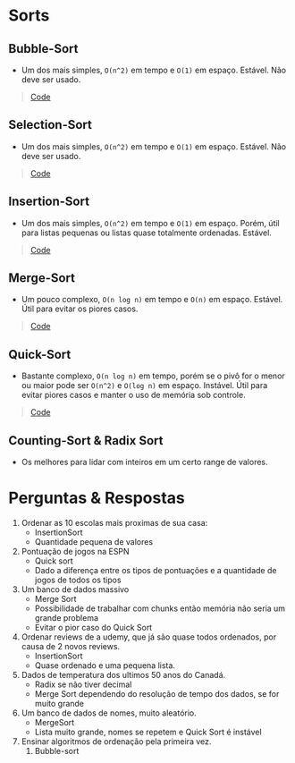# Sorts

## Bubble-Sort
* Um dos mais simples, `O(n^2)` em tempo e `O(1)` em espaço. Estável. Não deve ser usado.
> [Code](../../internal/sort/bubble.go)

## Selection-Sort
* Um dos mais simples, `O(n^2)` em tempo e `O(1)` em espaço. Estável. Não deve ser usado.
> [Code](../../internal/sort/selection.go)

## Insertion-Sort
* Um dos mais simples, `O(n^2)` em tempo e `O(1)` em espaço. Porém, útil para listas pequenas ou listas quase totalmente ordenadas. Estável.
> [Code](../../internal/sort/insertion.go)

## Merge-Sort
* Um pouco complexo, `O(n log n)` em tempo e `O(n)` em espaço. Estável. Útil para evitar os piores casos.
> [Code](../../internal/sort/merge.go)

## Quick-Sort
* Bastante complexo, `O(n log n)` em tempo, porém se o pivô for o menor ou maior pode ser `O(n^2)` e `O(log n)` em espaço. Instável. Útil para evitar piores casos e manter o uso de memória sob controle.
> [Code](../../internal/sort/merge.go)

## Counting-Sort & Radix Sort
* Os melhores para lidar com inteiros em um certo range de valores.

# Perguntas & Respostas
1. Ordenar as 10 escolas mais proximas de sua casa:
    * InsertionSort
    * Quantidade pequena de valores
2. Pontuação de jogos na ESPN
    * Quick sort
    * Dado a diferença entre os tipos de pontuações e a quantidade de jogos de todos os tipos
3. Um banco de dados massivo
    * Merge Sort
    * Possibilidade de trabalhar com chunks então memória não seria um grande problema
    * Evitar o pior caso do Quick Sort
4. Ordenar reviews de a udemy, que já são quase todos ordenados, por causa de 2 novos reviews.
    * InsertionSort
    * Quase ordenado e uma pequena lista.
5. Dados de temperatura dos ultimos 50 anos do Canadá.
    * Radix se não tiver decimal
    * Merge Sort dependendo do resolução de tempo dos dados, se for muito grande
6. Um banco de dados de nomes, muito aleatório.
    * MergeSort
    * Lista muito grande, nomes se repetem e Quick Sort é instável
7. Ensinar algoritmos de ordenação pela primeira vez.
   1. Bubble-sort